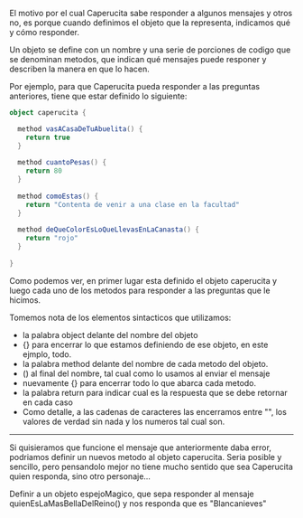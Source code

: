 El motivo por el cual Caperucita sabe responder a algunos mensajes y otros no, es porque cuando definimos el objeto que la representa, indicamos qué y cómo responder.

Un objeto se define con un nombre y una serie de porciones de codigo que se denominan metodos, que indican qué mensajes puede responer y describen la manera en que lo hacen.

Por ejemplo, para que Caperucita pueda responder a las preguntas anteriores, tiene que estar definido lo siguiente:

```scala
object caperucita {

  method vasACasaDeTuAbuelita() {
    return true
  }
  
  method cuantoPesas() {
    return 80 
  }
  
  method comoEstas() {
    return "Contenta de venir a una clase en la facultad"
  }
  
  method deQueColorEsLoQueLlevasEnLaCanasta() {
    return "rojo" 
  }
  
}
```

Como podemos ver, en primer lugar esta definido el objeto caperucita y luego cada uno de los metodos para responder a las preguntas que le hicimos.

Tomemos nota de los elementos sintacticos que utilizamos:
* la palabra object delante del nombre del objeto
* {} para encerrar lo que estamos definiendo de ese objeto, en este ejmplo, todo.
* la palabra method delante del nombre de cada metodo del objeto.
* () al final del nombre, tal cual como lo usamos al enviar el mensaje
* nuevamente {} para encerrar todo lo que abarca cada metodo.
* la palabra return para indicar cual es la respuesta que se debe retornar en cada caso
* Como detalle, a las cadenas de caracteres las encerramos entre "", los valores de verdad sin nada y los numeros tal cual son.
 
___

Si quisieramos que funcione el mensaje que anteriormente daba error, podriamos definir un nuevos metodo al objeto caperucita. Seria posible y sencillo, pero pensandolo mejor no tiene mucho sentido que sea Caperucita quien responda, sino otro personaje...  

Definir a un objeto espejoMagico, que sepa responder al mensaje quienEsLaMasBellaDelReino() y nos responda que es "Blancanieves"

